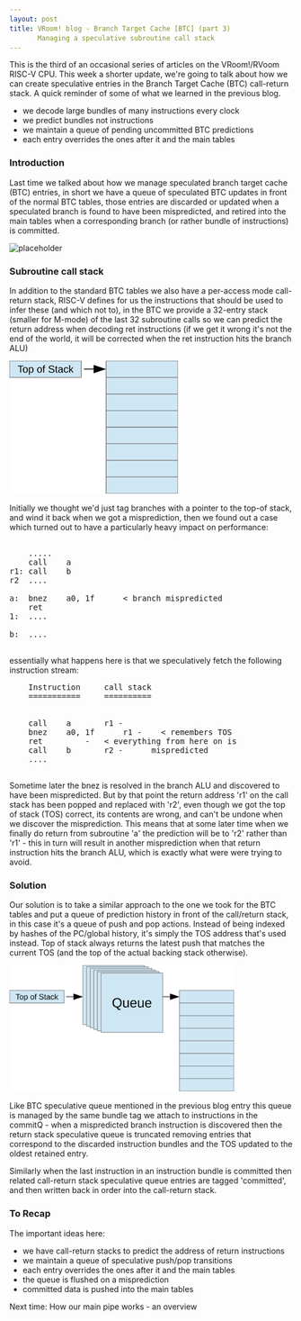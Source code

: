 ```yaml
---
layout: post
title: VRoom! blog - Branch Target Cache [BTC] (part 3)
       Managing a speculative subroutine call stack
---
```


This is the third of an occasional series of articles on the VRoom!/RVoom RISC-V 
CPU. This week a shorter update, we're going to talk about how we can create speculative entries 
in the Branch Target Cache (BTC) call-return stack. A quick reminder of some of what we learned in the previous blog.

* we decode large bundles of many instructions every clock
* we predict bundles not instructions
* we maintain a queue of pending uncommitted BTC predictions
* each entry overrides the ones after it and the main tables

### Introduction

Last time we talked about how we manage speculated branch target cache (BTC) entries, in short
we have a queue of speculated BTC updates in front of the normal BTC tables, those entries are
discarded or updated when a speculated branch is found to have been mispredicted, and retired into the
main tables when a corresponding branch (or rather bundle of instructions) is committed.

![placeholder](/public/images/btc-queue.svg "Branch Target Cache example")

### Subroutine call stack

In addition to the standard BTC tables we also have a per-access mode call-return stack,
RISC-V defines for us the instructions that should be used to infer these (and which not to),
in the BTC we provide a 32-entry stack (smaller for M-mode) of the last 32 subroutine calls
so we can predict the return address when decoding ret instructions (if we get it wrong it's
not the end of the world, it will be corrected when the ret instruction hits the branch ALU)

<img src="/public/images/stack.svg" width="300">

Initially we thought we'd just tag branches with a pointer to the top-of stack, and wind it back when we got
a misprediction, then we found out a case which turned out to have a particularly heavy impact on performance:

<pre>

	.....
	call	a
r1:	call	b
r2	....

a:	bnez	a0, 1f		< branch mispredicted
	ret
1:	....

b:	....

</pre>

essentially what happens here is that we speculatively fetch the following instruction stream:

<pre>
	Instruction		call stack
	===========		==========
				

	call	a		r1 -
	bnez 	a0, 1f		r1 -	< remembers TOS
	ret			-	< everything from here on is 
	call	b		r2 -	  mispredicted
	....				

</pre>

Sometime later the bnez is resolved in the branch ALU and discovered to have been mispredicted. But by that point
the return address 'r1' on the call stack has been popped and replaced with 'r2', even though we got the top of stack (TOS)
correct, its contents are wrong, and can't be undone when we discover the misprediction.
This means that at some later time when we finally do return from subroutine 'a'
the prediction will be to 'r2' rather than 'r1' - this in turn will result in another misprediction when that return
instruction hits the branch ALU, which is exactly what were were trying to avoid.

### Solution

Our solution is to take a similar approach to the one we took for the BTC tables and put a queue of prediction
history in front of the call/return stack, in this case it's a queue of push and pop 
actions. Instead of being indexed by hashes of the PC/global history, it's simply the TOS address that's used instead.
Top of stack always returns the latest push that matches the current TOS (and the top of the actual backing stack otherwise).

<img src="/public/images/stack-queue.svg" width="400">

Like BTC speculative queue mentioned in the previous blog entry this queue is managed by the same bundle tag we
attach to instructions in the commitQ - when a mispredicted branch instruction is discovered then the
return stack speculative queue is truncated removing entries that correspond to the discarded instruction bundles
and the TOS updated to the oldest retained entry.

Similarly when the last instruction in an instruction bundle is committed then related  call-return stack
speculative queue entries are
tagged 'committed', and then written back in order into the call-return stack.


### To Recap
The important ideas here:

* we have call-return stacks to predict the address of return instructions
* we maintain a queue of speculative push/pop transitions
* each entry overrides the ones after it and the main tables
* the queue is flushed on a misprediction
* committed data is pushed into the main tables

Next time: How our main pipe works - an overview
